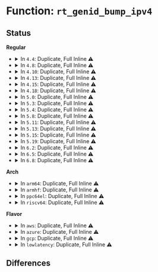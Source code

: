 # Function: <code>rt_genid_bump_ipv4</code>

## Status
<b>Regular</b>
<ul>
<li>
<details>
<summary>In <code>4.4</code>: Duplicate, Full Inline ⚠️</summary>

**Collision:** Static Duplication

**Inline:** Full

**Transformation:** False

**Instances:**

```
In security/selinux/ss/services.c (ffffffff813593bc)
Location: include/net/net_namespace.h:343
Inline: True
Inline callers:
  - security/selinux/ss/services.c:security_load_policy
  - security/selinux/ss/services.c:security_load_policy
  - security/selinux/ss/services.c:security_set_bools
```
```
In net/ipv4/route.c (ffffffff817530f1)
Location: include/net/net_namespace.h:343
Inline: True
Inline callers:
  - net/ipv4/route.c:ipv4_sysctl_rtcache_flush
  - net/ipv4/route.c:ip_rt_multicast_event
```
```
In net/xfrm/xfrm_policy.c (ffffffff817b44ce)
Location: include/net/net_namespace.h:343
Inline: True
Inline callers:
  - net/xfrm/xfrm_policy.c:xfrm_policy_insert
```
</details>
</li>
<li>
<details>
<summary>In <code>4.8</code>: Duplicate, Full Inline ⚠️</summary>

**Collision:** Static Duplication

**Inline:** Full

**Transformation:** False

**Instances:**

```
In security/selinux/ss/services.c (ffffffff8138f994)
Location: include/net/net_namespace.h:346
Inline: True
Inline callers:
  - security/selinux/ss/services.c:security_set_bools
  - security/selinux/ss/services.c:security_load_policy
  - security/selinux/ss/services.c:security_load_policy
```
```
In net/ipv4/route.c (ffffffff817bf271)
Location: include/net/net_namespace.h:346
Inline: True
Inline callers:
  - net/ipv4/route.c:ipv4_sysctl_rtcache_flush
  - net/ipv4/route.c:ip_rt_multicast_event
```
```
In net/xfrm/xfrm_policy.c (ffffffff81821682)
Location: include/net/net_namespace.h:346
Inline: True
Inline callers:
  - net/xfrm/xfrm_policy.c:xfrm_policy_insert
```
</details>
</li>
<li>
<details>
<summary>In <code>4.10</code>: Duplicate, Full Inline ⚠️</summary>

**Collision:** Static Duplication

**Inline:** Full

**Transformation:** False

**Instances:**

```
In security/selinux/ss/services.c (ffffffff813a65b4)
Location: include/net/net_namespace.h:347
Inline: True
Inline callers:
  - security/selinux/ss/services.c:security_set_bools
  - security/selinux/ss/services.c:security_load_policy
  - security/selinux/ss/services.c:security_load_policy
```
```
In net/ipv4/route.c (ffffffff817eebc1)
Location: include/net/net_namespace.h:347
Inline: True
Inline callers:
  - net/ipv4/route.c:ipv4_sysctl_rtcache_flush
  - net/ipv4/route.c:ip_rt_multicast_event
```
```
In net/xfrm/xfrm_policy.c (ffffffff81852e92)
Location: include/net/net_namespace.h:347
Inline: True
Inline callers:
  - net/xfrm/xfrm_policy.c:xfrm_policy_insert
```
</details>
</li>
<li>
<details>
<summary>In <code>4.13</code>: Duplicate, Full Inline ⚠️</summary>

**Collision:** Static Duplication

**Inline:** Full

**Transformation:** False

**Instances:**

```
In security/selinux/ss/services.c (ffffffff813bd008)
Location: include/net/net_namespace.h:355
Inline: True
Inline callers:
  - security/selinux/ss/services.c:security_set_bools
  - security/selinux/ss/services.c:security_load_policy
  - security/selinux/ss/services.c:security_load_policy
```
```
In net/ipv4/route.c (ffffffff8180ec81)
Location: include/net/net_namespace.h:355
Inline: True
Inline callers:
  - net/ipv4/route.c:ipv4_sysctl_rtcache_flush
  - net/ipv4/route.c:ip_rt_multicast_event
```
```
In net/xfrm/xfrm_policy.c (ffffffff81876ae1)
Location: include/net/net_namespace.h:355
Inline: True
Inline callers:
  - net/xfrm/xfrm_policy.c:xfrm_policy_insert
```
</details>
</li>
<li>
<details>
<summary>In <code>4.15</code>: Duplicate, Full Inline ⚠️</summary>

**Collision:** Static Duplication

**Inline:** Full

**Transformation:** False

**Instances:**

```
In security/selinux/ss/services.c (ffffffff813e3174)
Location: include/net/net_namespace.h:367
Inline: True
Inline callers:
  - security/selinux/ss/services.c:security_set_bools
  - security/selinux/ss/services.c:security_load_policy
  - security/selinux/ss/services.c:security_load_policy
```
```
In net/ipv4/route.c (ffffffff8188e241)
Location: include/net/net_namespace.h:367
Inline: True
Inline callers:
  - net/ipv4/route.c:ipv4_sysctl_rtcache_flush
  - net/ipv4/route.c:ip_rt_multicast_event
```
```
In net/xfrm/xfrm_policy.c (ffffffff818f68d2)
Location: include/net/net_namespace.h:367
Inline: True
Inline callers:
  - net/xfrm/xfrm_policy.c:xfrm_policy_insert
```
</details>
</li>
<li>
<details>
<summary>In <code>4.18</code>: Duplicate, Full Inline ⚠️</summary>

**Collision:** Static Duplication

**Inline:** Full

**Transformation:** False

**Instances:**

```
In security/selinux/ss/services.c (ffffffff81413904)
Location: include/net/net_namespace.h:405
Inline: True
Inline callers:
  - security/selinux/ss/services.c:security_set_bools
  - security/selinux/ss/services.c:security_load_policy
  - security/selinux/ss/services.c:security_load_policy
```
```
In net/ipv4/route.c (ffffffff818e1f5d)
Location: include/net/net_namespace.h:405
Inline: True
Inline callers:
  - net/ipv4/route.c:ipv4_sysctl_rtcache_flush
  - net/ipv4/route.c:ip_rt_multicast_event
```
```
In net/xfrm/xfrm_policy.c (ffffffff8194db6f)
Location: include/net/net_namespace.h:405
Inline: True
Inline callers:
  - net/xfrm/xfrm_policy.c:xfrm_policy_insert
```
</details>
</li>
<li>
<details>
<summary>In <code>5.0</code>: Duplicate, Full Inline ⚠️</summary>

**Collision:** Static Duplication

**Inline:** Full

**Transformation:** False

**Instances:**

```
In security/selinux/ss/services.c (ffffffff8142fe31)
Location: include/net/net_namespace.h:408
Inline: True
Inline callers:
  - security/selinux/ss/services.c:security_set_bools
  - security/selinux/ss/services.c:security_load_policy
  - security/selinux/ss/services.c:security_load_policy
```
```
In net/ipv4/route.c (ffffffff8190edfd)
Location: include/net/net_namespace.h:408
Inline: True
Inline callers:
  - net/ipv4/route.c:ipv4_sysctl_rtcache_flush
  - net/ipv4/route.c:ip_rt_multicast_event
```
```
In net/xfrm/xfrm_policy.c (ffffffff81980eca)
Location: include/net/net_namespace.h:408
Inline: True
Inline callers:
  - net/xfrm/xfrm_policy.c:xfrm_policy_insert
```
</details>
</li>
<li>
<details>
<summary>In <code>5.3</code>: Duplicate, Full Inline ⚠️</summary>

**Collision:** Static Duplication

**Inline:** Full

**Transformation:** False

**Instances:**

```
In security/selinux/ss/services.c (ffffffff8145d7c6)
Location: include/net/net_namespace.h:422
Inline: True
Inline callers:
  - security/selinux/ss/services.c:security_set_bools
  - security/selinux/ss/services.c:security_load_policy
  - security/selinux/ss/services.c:security_load_policy
```
```
In net/ipv4/route.c (ffffffff81970911)
Location: include/net/net_namespace.h:422
Inline: True
Inline callers:
  - net/ipv4/route.c:ipv4_sysctl_rtcache_flush
  - net/ipv4/route.c:ip_rt_multicast_event
```
```
In net/xfrm/xfrm_policy.c (ffffffff819eacc4)
Location: include/net/net_namespace.h:422
Inline: True
Inline callers:
  - net/xfrm/xfrm_policy.c:xfrm_policy_insert
```
</details>
</li>
<li>
<details>
<summary>In <code>5.4</code>: Duplicate, Full Inline ⚠️</summary>

**Collision:** Static Duplication

**Inline:** Full

**Transformation:** False

**Instances:**

```
In security/selinux/ss/services.c (ffffffff81477576)
Location: include/net/net_namespace.h:431
Inline: True
Inline callers:
  - security/selinux/ss/services.c:security_set_bools
  - security/selinux/ss/services.c:security_load_policy
  - security/selinux/ss/services.c:security_load_policy
```
```
In net/ipv4/route.c (ffffffff819a7311)
Location: include/net/net_namespace.h:431
Inline: True
Inline callers:
  - net/ipv4/route.c:ipv4_sysctl_rtcache_flush
  - net/ipv4/route.c:ip_rt_multicast_event
```
```
In net/xfrm/xfrm_policy.c (ffffffff81a21cc4)
Location: include/net/net_namespace.h:431
Inline: True
Inline callers:
  - net/xfrm/xfrm_policy.c:xfrm_policy_insert
```
</details>
</li>
<li>
<details>
<summary>In <code>5.8</code>: Duplicate, Full Inline ⚠️</summary>

**Collision:** Static Duplication

**Inline:** Full

**Transformation:** False

**Instances:**

```
In security/selinux/ss/services.c (ffffffff814cc9b0)
Location: include/net/net_namespace.h:449
Inline: True
Inline callers:
  - security/selinux/ss/services.c:security_set_bools
  - security/selinux/ss/services.c:security_load_policy
  - security/selinux/ss/services.c:security_load_policy
```
```
In net/ipv4/route.c (ffffffff81a90661)
Location: include/net/net_namespace.h:449
Inline: True
Inline callers:
  - net/ipv4/route.c:ipv4_sysctl_rtcache_flush
  - net/ipv4/route.c:ip_rt_multicast_event
```
```
In net/xfrm/xfrm_policy.c (ffffffff81b13607)
Location: include/net/net_namespace.h:449
Inline: True
Inline callers:
  - net/xfrm/xfrm_policy.c:xfrm_policy_insert
```
</details>
</li>
<li>
<details>
<summary>In <code>5.11</code>: Duplicate, Full Inline ⚠️</summary>

**Collision:** Static Duplication

**Inline:** Full

**Transformation:** False

**Instances:**

```
In security/selinux/ss/services.c (ffffffff814e5a34)
Location: include/net/net_namespace.h:443
Inline: True
Inline callers:
  - security/selinux/ss/services.c:selinux_notify_policy_change
```
```
In net/ipv4/route.c (ffffffff81a9a4d1)
Location: include/net/net_namespace.h:443
Inline: True
Inline callers:
  - net/ipv4/route.c:ipv4_sysctl_rtcache_flush
  - net/ipv4/route.c:ip_rt_multicast_event
```
```
In net/xfrm/xfrm_policy.c (ffffffff81b219c4)
Location: include/net/net_namespace.h:443
Inline: True
Inline callers:
  - net/xfrm/xfrm_policy.c:xfrm_policy_insert
```
</details>
</li>
<li>
<details>
<summary>In <code>5.13</code>: Duplicate, Full Inline ⚠️</summary>

**Collision:** Static Duplication

**Inline:** Full

**Transformation:** False

**Instances:**

```
In security/selinux/ss/services.c (ffffffff814ec314)
Location: include/net/net_namespace.h:443
Inline: True
Inline callers:
  - security/selinux/ss/services.c:selinux_notify_policy_change
```
```
In net/ipv4/route.c (ffffffff81a857c1)
Location: include/net/net_namespace.h:443
Inline: True
Inline callers:
  - net/ipv4/route.c:ipv4_sysctl_rtcache_flush
  - net/ipv4/route.c:ip_rt_multicast_event
```
```
In net/xfrm/xfrm_policy.c (ffffffff81b0f5e4)
Location: include/net/net_namespace.h:443
Inline: True
Inline callers:
  - net/xfrm/xfrm_policy.c:xfrm_policy_insert
```
</details>
</li>
<li>
<details>
<summary>In <code>5.15</code>: Duplicate, Full Inline ⚠️</summary>

**Collision:** Static Duplication

**Inline:** Full

**Transformation:** False

**Instances:**

```
In security/selinux/ss/services.c (ffffffff815460b4)
Location: include/net/net_namespace.h:445
Inline: True
Inline callers:
  - security/selinux/ss/services.c:selinux_notify_policy_change
```
```
In net/ipv4/route.c (ffffffff81b3ff91)
Location: include/net/net_namespace.h:445
Inline: True
Inline callers:
  - net/ipv4/route.c:ipv4_sysctl_rtcache_flush
  - net/ipv4/route.c:ip_rt_multicast_event
```
```
In net/xfrm/xfrm_policy.c (ffffffff81bd2a2b)
Location: include/net/net_namespace.h:445
Inline: True
Inline callers:
  - net/xfrm/xfrm_policy.c:xfrm_policy_insert
```
</details>
</li>
<li>
<details>
<summary>In <code>5.19</code>: Duplicate, Full Inline ⚠️</summary>

**Collision:** Static Duplication

**Inline:** Full

**Transformation:** False

**Instances:**

```
In security/selinux/ss/services.c (ffffffff815de9ef)
Location: include/net/net_namespace.h:479
Inline: True
Inline callers:
  - security/selinux/ss/services.c:selinux_notify_policy_change
```
```
In net/ipv4/route.c (ffffffff81ccc861)
Location: include/net/net_namespace.h:479
Inline: True
Inline callers:
  - net/ipv4/route.c:ipv4_sysctl_rtcache_flush
  - net/ipv4/route.c:ip_rt_multicast_event
```
```
In net/xfrm/xfrm_policy.c (ffffffff81d69784)
Location: include/net/net_namespace.h:479
Inline: True
Inline callers:
  - net/xfrm/xfrm_policy.c:xfrm_policy_insert
```
</details>
</li>
<li>
<details>
<summary>In <code>6.2</code>: Duplicate, Full Inline ⚠️</summary>

**Collision:** Static Duplication

**Inline:** Full

**Transformation:** False

**Instances:**

```
In security/selinux/ss/services.c (ffffffff8168d70f)
Location: include/net/net_namespace.h:501
Inline: True
Inline callers:
  - security/selinux/ss/services.c:selinux_notify_policy_change
```
```
In net/ipv4/route.c (ffffffff81e8c801)
Location: include/net/net_namespace.h:501
Inline: True
Inline callers:
  - net/ipv4/route.c:ipv4_sysctl_rtcache_flush
  - net/ipv4/route.c:ip_rt_multicast_event
```
```
In net/xfrm/xfrm_policy.c (ffffffff81f34a84)
Location: include/net/net_namespace.h:501
Inline: True
Inline callers:
  - net/xfrm/xfrm_policy.c:xfrm_policy_insert
```
</details>
</li>
<li>
<details>
<summary>In <code>6.5</code>: Duplicate, Full Inline ⚠️</summary>

**Collision:** Static Duplication

**Inline:** Full

**Transformation:** False

**Instances:**

```
In security/selinux/ss/services.c (ffffffff816c59e3)
Location: include/net/net_namespace.h:501
Inline: True
Inline callers:
  - security/selinux/ss/services.c:selinux_notify_policy_change
```
```
In net/ipv4/route.c (ffffffff81eeaf51)
Location: include/net/net_namespace.h:501
Inline: True
Inline callers:
  - net/ipv4/route.c:ipv4_sysctl_rtcache_flush
  - net/ipv4/route.c:ip_rt_multicast_event
```
```
In net/xfrm/xfrm_policy.c (ffffffff81f946a4)
Location: include/net/net_namespace.h:501
Inline: True
Inline callers:
  - net/xfrm/xfrm_policy.c:xfrm_policy_insert
```
</details>
</li>
<li>
<details>
<summary>In <code>6.8</code>: Duplicate, Full Inline ⚠️</summary>

**Collision:** Static Duplication

**Inline:** Full

**Transformation:** False

**Instances:**

```
In security/selinux/ss/services.c (ffffffff81702633)
Location: include/net/net_namespace.h:514
Inline: True
Inline callers:
  - security/selinux/ss/services.c:selinux_notify_policy_change
```
```
In net/ipv4/route.c (ffffffff81faef71)
Location: include/net/net_namespace.h:514
Inline: True
Inline callers:
  - net/ipv4/route.c:ipv4_sysctl_rtcache_flush
  - net/ipv4/route.c:ip_rt_multicast_event
```
```
In net/xfrm/xfrm_policy.c (ffffffff82061a94)
Location: include/net/net_namespace.h:514
Inline: True
Inline callers:
  - net/xfrm/xfrm_policy.c:xfrm_policy_insert
```
</details>
</li>
</ul>
<b>Arch</b>
<ul>
<li>
<details>
<summary>In <code>arm64</code>: Duplicate, Full Inline ⚠️</summary>

**Collision:** Static Duplication

**Inline:** Full

**Transformation:** False

**Instances:**

```
In security/selinux/ss/services.c (ffff800010567218)
Location: include/net/net_namespace.h:431
Inline: True
Inline callers:
  - security/selinux/ss/services.c:security_set_bools
  - security/selinux/ss/services.c:security_load_policy
  - security/selinux/ss/services.c:security_load_policy
```
```
In net/ipv4/route.c (ffff800010c5877c)
Location: include/net/net_namespace.h:431
Inline: True
Inline callers:
  - net/ipv4/route.c:ipv4_sysctl_rtcache_flush
  - net/ipv4/route.c:ip_rt_multicast_event
```
```
In net/xfrm/xfrm_policy.c (ffff800010cde0a8)
Location: include/net/net_namespace.h:431
Inline: True
Inline callers:
  - net/xfrm/xfrm_policy.c:xfrm_policy_insert
```
</details>
</li>
<li>
<details>
<summary>In <code>armhf</code>: Duplicate, Full Inline ⚠️</summary>

**Collision:** Static Duplication

**Inline:** Full

**Transformation:** False

**Instances:**

```
In security/selinux/ss/services.c (c071b78c)
Location: include/net/net_namespace.h:431
Inline: True
Inline callers:
  - security/selinux/ss/services.c:security_set_bools
  - security/selinux/ss/services.c:security_load_policy
  - security/selinux/ss/services.c:security_load_policy
```
```
In net/ipv4/route.c (c0d66768)
Location: include/net/net_namespace.h:431
Inline: True
Inline callers:
  - net/ipv4/route.c:ipv4_sysctl_rtcache_flush
  - net/ipv4/route.c:ip_rt_multicast_event
```
```
In net/xfrm/xfrm_policy.c (c0de8250)
Location: include/net/net_namespace.h:431
Inline: True
Inline callers:
  - net/xfrm/xfrm_policy.c:xfrm_policy_insert
```
</details>
</li>
<li>
<details>
<summary>In <code>ppc64el</code>: Duplicate, Full Inline ⚠️</summary>

**Collision:** Static Duplication

**Inline:** Full

**Transformation:** False

**Instances:**

```
In security/selinux/ss/services.c (c0000000006ca540)
Location: include/net/net_namespace.h:431
Inline: True
Inline callers:
  - security/selinux/ss/services.c:security_set_bools
  - security/selinux/ss/services.c:security_load_policy
  - security/selinux/ss/services.c:security_load_policy
```
```
In net/ipv4/route.c (c000000000d57db4)
Location: include/net/net_namespace.h:431
Inline: True
Inline callers:
  - net/ipv4/route.c:ipv4_sysctl_rtcache_flush
  - net/ipv4/route.c:ip_rt_multicast_event
```
```
In net/xfrm/xfrm_policy.c (c000000000dff490)
Location: include/net/net_namespace.h:431
Inline: True
Inline callers:
  - net/xfrm/xfrm_policy.c:xfrm_policy_insert
```
</details>
</li>
<li>
<details>
<summary>In <code>riscv64</code>: Duplicate, Full Inline ⚠️</summary>

**Collision:** Static Duplication

**Inline:** Full

**Transformation:** False

**Instances:**

```
In security/selinux/ss/services.c (ffffffe0003bcf92)
Location: include/net/net_namespace.h:431
Inline: True
Inline callers:
  - security/selinux/ss/services.c:security_set_bools
  - security/selinux/ss/services.c:security_load_policy
  - security/selinux/ss/services.c:security_load_policy
```
```
In net/ipv4/route.c (ffffffe0007c0f4e)
Location: include/net/net_namespace.h:431
Inline: True
Inline callers:
  - net/ipv4/route.c:ipv4_sysctl_rtcache_flush
  - net/ipv4/route.c:ip_rt_multicast_event
```
```
In net/xfrm/xfrm_policy.c (ffffffe00082dac8)
Location: include/net/net_namespace.h:431
Inline: True
Inline callers:
  - net/xfrm/xfrm_policy.c:xfrm_policy_insert
```
</details>
</li>
</ul>
<b>Flavor</b>
<ul>
<li>
<details>
<summary>In <code>aws</code>: Duplicate, Full Inline ⚠️</summary>

**Collision:** Static Duplication

**Inline:** Full

**Transformation:** False

**Instances:**

```
In security/selinux/ss/services.c (ffffffff8146fb56)
Location: include/net/net_namespace.h:431
Inline: True
Inline callers:
  - security/selinux/ss/services.c:security_set_bools
  - security/selinux/ss/services.c:security_load_policy
  - security/selinux/ss/services.c:security_load_policy
```
```
In net/ipv4/route.c (ffffffff81947181)
Location: include/net/net_namespace.h:431
Inline: True
Inline callers:
  - net/ipv4/route.c:ipv4_sysctl_rtcache_flush
  - net/ipv4/route.c:ip_rt_multicast_event
```
```
In net/xfrm/xfrm_policy.c (ffffffff819c1354)
Location: include/net/net_namespace.h:431
Inline: True
Inline callers:
  - net/xfrm/xfrm_policy.c:xfrm_policy_insert
```
</details>
</li>
<li>
<details>
<summary>In <code>azure</code>: Duplicate, Full Inline ⚠️</summary>

**Collision:** Static Duplication

**Inline:** Full

**Transformation:** False

**Instances:**

```
In security/selinux/ss/services.c (ffffffff81460560)
Location: include/net/net_namespace.h:431
Inline: True
Inline callers:
  - security/selinux/ss/services.c:security_set_bools
  - security/selinux/ss/services.c:security_load_policy
  - security/selinux/ss/services.c:security_load_policy
```
```
In net/ipv4/route.c (ffffffff81900c71)
Location: include/net/net_namespace.h:431
Inline: True
Inline callers:
  - net/ipv4/route.c:ipv4_sysctl_rtcache_flush
  - net/ipv4/route.c:ip_rt_multicast_event
```
```
In net/xfrm/xfrm_policy.c (ffffffff8197e144)
Location: include/net/net_namespace.h:431
Inline: True
Inline callers:
  - net/xfrm/xfrm_policy.c:xfrm_policy_insert
```
</details>
</li>
<li>
<details>
<summary>In <code>gcp</code>: Duplicate, Full Inline ⚠️</summary>

**Collision:** Static Duplication

**Inline:** Full

**Transformation:** False

**Instances:**

```
In security/selinux/ss/services.c (ffffffff8146bbf6)
Location: include/net/net_namespace.h:431
Inline: True
Inline callers:
  - security/selinux/ss/services.c:security_set_bools
  - security/selinux/ss/services.c:security_load_policy
  - security/selinux/ss/services.c:security_load_policy
```
```
In net/ipv4/route.c (ffffffff819b1951)
Location: include/net/net_namespace.h:431
Inline: True
Inline callers:
  - net/ipv4/route.c:ipv4_sysctl_rtcache_flush
  - net/ipv4/route.c:ip_rt_multicast_event
```
```
In net/xfrm/xfrm_policy.c (ffffffff81a2bdd4)
Location: include/net/net_namespace.h:431
Inline: True
Inline callers:
  - net/xfrm/xfrm_policy.c:xfrm_policy_insert
```
</details>
</li>
<li>
<details>
<summary>In <code>lowlatency</code>: Duplicate, Full Inline ⚠️</summary>

**Collision:** Static Duplication

**Inline:** Full

**Transformation:** False

**Instances:**

```
In security/selinux/ss/services.c (ffffffff81483392)
Location: include/net/net_namespace.h:431
Inline: True
Inline callers:
  - security/selinux/ss/services.c:security_set_bools
  - security/selinux/ss/services.c:security_load_policy
  - security/selinux/ss/services.c:security_load_policy
```
```
In net/ipv4/route.c (ffffffff819baff1)
Location: include/net/net_namespace.h:431
Inline: True
Inline callers:
  - net/ipv4/route.c:ipv4_sysctl_rtcache_flush
  - net/ipv4/route.c:ip_rt_multicast_event
```
```
In net/xfrm/xfrm_policy.c (ffffffff81a374a4)
Location: include/net/net_namespace.h:431
Inline: True
Inline callers:
  - net/xfrm/xfrm_policy.c:xfrm_policy_insert
```
</details>
</li>
</ul>

## Differences
